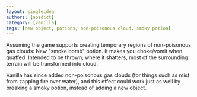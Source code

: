```yaml
---
layout: singleidea
authors: [aosdict]
category: [vanilla]
tags: [new object, potions, non-poisonous cloud, smoky potion]
---
```

Assuming the game supports creating temporary regions of non-poisonous gas clouds: New "smoke bomb" potion. It makes you choke/vomit when quaffed. Intended to be thrown; where it shatters, most of the surrounding terrain will be transformed into cloud.

Vanilla has since added non-poisonous gas clouds (for things such as mist from zapping fire over water), and this effect could work just as well by breaking a smoky potion, instead of adding a new object.
